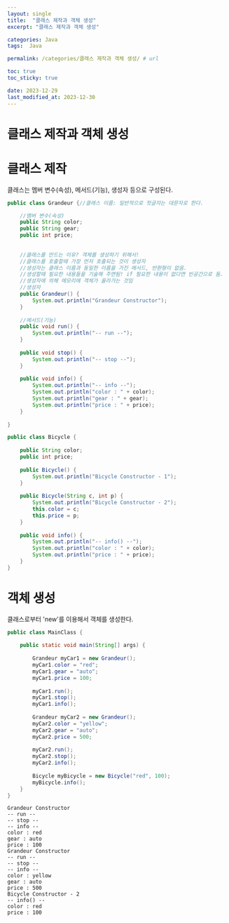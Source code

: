 ```yaml
---
layout: single
title:  "클래스 제작과 객체 생성"
excerpt: "클래스 제작과 객체 생성"

categories: Java
tags:  Java

permalink: /categories/클래스 제작과 객체 생성/ # url

toc: true
toc_sticky: true

date: 2023-12-29
last_modified_at: 2023-12-30
---
```


# 클래스 제작과 객체 생성 

# 클래스 제작
클래스는 멤버 변수(속성), 메서드(기능), 생성자 등으로 구성된다.

```java
public class Grandeur {//클래스 이름: 일반적으로 첫글자는 대문자로 한다.

	//멤버 변수(속성)
	public String color; 
	public String gear;
	public int price;
	
	
	//클래스를 만드는 이유? 객체를 생성하기 위해서!
	//클래스를 호출할때 가장 먼저 호출되는 것이 생성자
	//생성자는 클래스 이름과 동일한 이름을 가진 메서드, 반환형이 없음.
	//생성할때 필요한 내용들을 기술해 주면됨! if 필요한 내용이 없다면 빈공간으로 둠.
	//생성자에 의해 메모리에 객체가 올라가는 것임
	//생성자
	public Grandeur() { 
		System.out.println("Grandeur Constructor");
	}
	
	//메서드(기능)
	public void run() {
		System.out.println("-- run --");
	}
	
	public void stop() {
		System.out.println("-- stop --");
	}
	
	public void info() {
		System.out.println("-- info --");
		System.out.println("color : " + color);
		System.out.println("gear : " + gear);
		System.out.println("price : " + price);
	}
	
}
```

```java
public class Bicycle {
	
	public String color;
	public int price;
	
	public Bicycle() {
		System.out.println("Bicycle Constructor - 1");
	}
	
	public Bicycle(String c, int p) {
		System.out.println("Bicycle Constructor - 2");
		this.color = c;
		this.price = p;
	}
	
	public void info() {
		System.out.println("-- info() --");
		System.out.println("color : " + color);
		System.out.println("price : " + price);
	}
}
```

# 객체 생성
클래스로부터 'new'를 이용해서 객체를 생성한다.

```java
public class MainClass {
	
	public static void main(String[] args) {
	
		Grandeur myCar1 = new Grandeur();
		myCar1.color = "red";
		myCar1.gear = "auto";
		myCar1.price = 100;
		
		myCar1.run();
		myCar1.stop();
		myCar1.info();
		
		Grandeur myCar2 = new Grandeur();
		myCar2.color = "yellow";
		myCar2.gear = "auto";
		myCar2.price = 500;
		
		myCar2.run();
		myCar2.stop();
		myCar2.info();
		
		Bicycle myBicycle = new Bicycle("red", 100);
		myBicycle.info();
	}
}
```
    Grandeur Constructor
    -- run --
    -- stop --
    -- info --
    color : red
    gear : auto
    price : 100
    Grandeur Constructor
    -- run --
    -- stop --
    -- info --
    color : yellow
    gear : auto
    price : 500
    Bicycle Constructor - 2
    -- info() --
    color : red
    price : 100
